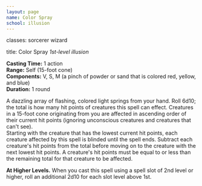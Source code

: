 ```yaml
---
layout: page
name: Color Spray
school: illusion
---
```

classes: sorcerer
         wizard

title: Color Spray 
_1st-level illusion_ 

**Casting Time:** 1 action   
**Range:** Self (15-foot cone)   
**Components:** V, S, M (a pinch of powder or sand that is colored red, yellow, and blue)    
**Duration:** 1 round 

A dazzling array of flashing, colored light springs from your hand. Roll 6d10; the total is how many hit points of creatures this spell can effect. Creatures in a 15-foot cone originating from you are affected in ascending order of their current hit points (ignoring unconscious creatures and creatures that can't see).    
Starting with the creature that has the lowest current hit points, each creature affected by this spell is blinded until the spell ends. Subtract each creature's hit points from the total before moving on to the creature with the next lowest hit points. A creature's hit points must be equal to or less than the remaining total for that creature to be affected. 

**At Higher Levels.** When you cast this spell using a spell slot of 2nd level or higher, roll an additional 2d10 for each slot level above 1st. 